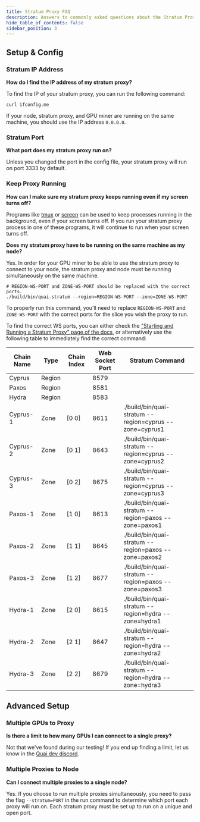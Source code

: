 ```yaml
---
title: Stratum Proxy FAQ
description: Answers to commonly asked questions about the Stratum Proxy.
hide_table_of_contents: false
sidebar_position: 3
---
```


## Setup & Config

### Stratum IP Address

**How do I find the IP address of my stratum proxy?**

To find the IP of your stratum proxy, you can run the following command:

```shell
curl ifconfig.me
```

If your node, stratum proxy, and GPU miner are running on the same machine, you should use the IP address `0.0.0.0`.

### Stratum Port

**What port does my stratum proxy run on?**

Unless you changed the port in the config file, your stratum proxy will run on port 3333 by default.

### Keep Proxy Running

**How can I make sure my stratum proxy keeps running even if my screen turns off?**

Programs like [tmux](https://github.com/tmux/tmux/wiki) or [screen](https://www.gnu.org/software/screen/manual/screen.html) can be used to keep processes running in the background, even if your screen turns off. If you run your stratum proxy process in one of these programs, it will continue to run when your screen turns off.

**Does my stratum proxy have to be running on the same machine as my node?**

Yes. In order for your GPU miner to be able to use the stratum proxy to connect to your node, the stratum proxy and node must be running simultaneously on the same machine.

```shell
# REGION-WS-PORT and ZONE-WS-PORT should be replaced with the correct ports.
./build/bin/quai-stratum --region=REGION-WS-PORT --zone=ZONE-WS-PORT
```

To properly run this command, you'll need to replace `REGION-WS-PORT` and `ZONE-WS-PORT` with the correct ports for the slice you wish the proxy to run.

To find the correct WS ports, you can either check the ["Starting and Running a Stratum Proxy" page of the docs](./run-stratum.md#run), or alternatively use the following table to immediately find the correct command:

| Chain Name | Type   | Chain Index | Web Socket Port | Stratum Command                                         |
| ---------- | ------ | ----------- | --------------- | ------------------------------------------------------- |
| Cyprus     | Region |             | 8579            |                                                         |
| Paxos      | Region |             | 8581            |                                                         |
| Hydra      | Region |             | 8583            |                                                         |
| Cyprus-1   | Zone   | [0 0]       | 8611            | ./build/bin/quai-stratum --region=cyprus --zone=cyprus1 |
| Cyprus-2   | Zone   | [0 1]       | 8643            | ./build/bin/quai-stratum --region=cyprus --zone=cyprus2 |
| Cyprus-3   | Zone   | [0 2]       | 8675            | ./build/bin/quai-stratum --region=cyprus --zone=cyprus3 |
| Paxos-1    | Zone   | [1 0]       | 8613            | ./build/bin/quai-stratum --region=paxos --zone=paxos1   |
| Paxos-2    | Zone   | [1 1]       | 8645            | ./build/bin/quai-stratum --region=paxos --zone=paxos2   |
| Paxos-3    | Zone   | [1 2]       | 8677            | ./build/bin/quai-stratum --region=paxos --zone=paxos3   |
| Hydra-1    | Zone   | [2 0]       | 8615            | ./build/bin/quai-stratum --region=hydra --zone=hydra1   |
| Hydra-2    | Zone   | [2 1]       | 8647            | ./build/bin/quai-stratum --region=hydra --zone=hydra2   |
| Hydra-3    | Zone   | [2 2]       | 8679            | ./build/bin/quai-stratum --region=hydra --zone=hydra3   |

## Advanced Setup

### Multiple GPUs to Proxy

**Is there a limit to how many GPUs I can connect to a single proxy?**

Not that we've found during our testing! If you end up finding a limit, let us know in the [Quai dev discord](https://discord.gg/s8y8asPwNC).

### Multiple Proxies to Node

**Can I connect multiple proxies to a single node?**

Yes. If you choose to run multiple proxies simultaneously, you need to pass the flag `--stratum=PORT` in the run command to determine which port each proxy will run on. Each stratum proxy must be set up to run on a unique and open port.
